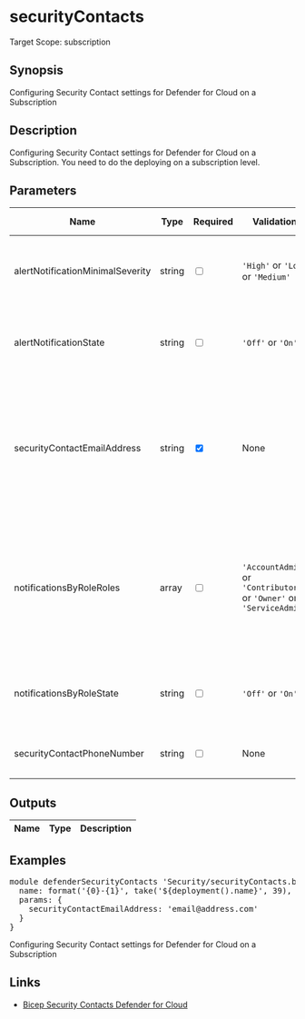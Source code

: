 # securityContacts

Target Scope: subscription

## Synopsis
Configuring Security Contact settings for Defender for Cloud on a Subscription

## Description
Configuring Security Contact settings for Defender for Cloud on a Subscription. You need to do the deploying on a subscription level.

## Parameters
| Name | Type | Required | Validation | Default value | Description |
| -- |  -- | -- | -- | -- | -- |
| alertNotificationMinimalSeverity | string | <input type="checkbox"> | `'High'` or `'Low'` or `'Medium'` | <pre>'High'</pre> | Defines the minimal alert severity which will be sent as email notifications |
| alertNotificationState | string | <input type="checkbox"> | `'Off'` or `'On'` | <pre>'On'</pre> | Defines whether to send email notifications about new security alerts |
| securityContactEmailAddress | string | <input type="checkbox" checked> | None | <pre></pre> | List of email addresses which will get notifications from Microsoft Defender for Cloud by the configurations defined in this security contact. |
| notificationsByRoleRoles | array | <input type="checkbox"> | `'AccountAdmin'` or `'Contributor'` or `'Owner'` or `'ServiceAdmin'` | <pre>['Owner']</pre> | Defines whether to send email notifications from Microsoft Defender for Cloud to persons with specific RBAC roles on the subscription. |
| notificationsByRoleState | string | <input type="checkbox"> | `'Off'` or `'On'` | <pre>'On'</pre> | Defines if email notifications will be sent about new security alerts |
| securityContactPhoneNumber | string | <input type="checkbox"> | None | <pre>''</pre> | The security contact\'s phone number |
## Outputs
| Name | Type | Description |
| -- |  -- | -- |
## Examples
<pre>
module defenderSecurityContacts 'Security/securityContacts.bicep' = {
  name: format('{0}-{1}', take('${deployment().name}', 39), 'defenderSecurityContacts')
  params: {
    securityContactEmailAddress: 'email@address.com'
  }
}
</pre>
<p>Configuring Security Contact settings for Defender for Cloud on a Subscription</p>

## Links
- [Bicep Security Contacts Defender for Cloud ](https://learn.microsoft.com/en-us/azure/templates/microsoft.security/securitycontacts?pivots=deployment-language-bicep)


